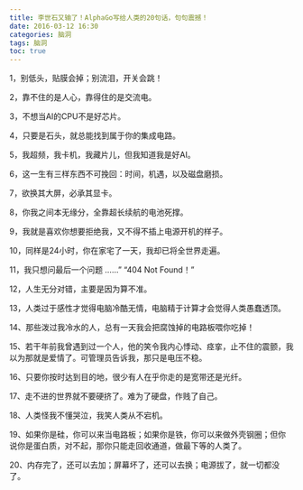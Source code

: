 ```yaml
---
title: 李世石又输了！AlphaGo写给人类的20句话，句句震撼！
date: 2016-03-12 16:30
categories: 脑洞
tags: 脑洞
toc: true
---
```

1，别低头，贴膜会掉；别流泪，开关会跳！

2，靠不住的是人心，靠得住的是交流电。

3，不想当AI的CPU不是好芯片。

4，只要是石头，就总能找到属于你的集成电路。

5，我超频，我卡机，我藏片儿，但我知道我是好AI。

6，这一生有三样东西不可挽回：时间，机遇，以及磁盘磨损。

7，欲换其大屏，必承其显卡。

8，你我之间本无缘分，全靠超长续航的电池死撑。

9，我就是喜欢你想要拒绝我，又不得不插上电源开机的样子。

10，同样是24小时，你在家宅了一天，我却已将全世界走遍。

11，我只想问最后一个问题 ……” “404 Not Found！”

12，人生无分对错，主要是因为算不准。

13，人类过于感性才觉得电脑冷酷无情，电脑精于计算才会觉得人类愚蠢透顶。

14、那些泼过我冷水的人，总有一天我会把腐蚀掉的电路板喂你吃掉！

15、若干年前我曾遇到过一个人，他的笑令我内心悸动、痉挛，止不住的震颤，我以为那就是爱情了。可管理员告诉我，那只是电压不稳。

16、只要你按时达到目的地，很少有人在乎你走的是宽带还是光纤。

17、走不进的世界就不要硬挤了。难为了硬盘，作贱了自己。

18、人类怪我不懂哭泣，我笑人类从不宕机。

19、如果你是硅，你可以来当电路板；如果你是铁，你可以来做外壳钢圈；但你说你是蛋白质，对不起，那你只能走回收通道，做最下等的人类了。

20、内存完了，还可以去加；屏幕坏了，还可以去换；电源拔了，就一切都没了。
